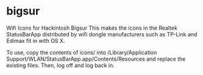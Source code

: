 # bigsur
Wifi Icons for Hackintosh Bigsur
This makes the icons in the Realtek StatusBarApp distributed by wifi dongle manufacturers such as TP-Link and Edimax fit in with OS X.

To use, copy the contents of icons/ into /Library/Application Support/WLAN/StatusBarApp.app/Contents/Resources and replace the existing files. Then, log off and log back in.
